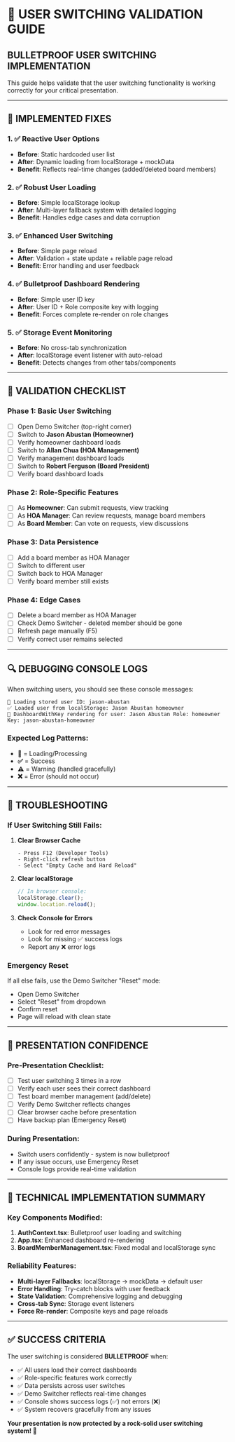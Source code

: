 # 🎯 USER SWITCHING VALIDATION GUIDE

## **BULLETPROOF USER SWITCHING IMPLEMENTATION**

This guide helps validate that the user switching functionality is working correctly for your critical presentation.

---

## **🔧 IMPLEMENTED FIXES**

### **1. ✅ Reactive User Options**
- **Before**: Static hardcoded user list
- **After**: Dynamic loading from localStorage + mockData
- **Benefit**: Reflects real-time changes (added/deleted board members)

### **2. ✅ Robust User Loading**
- **Before**: Simple localStorage lookup
- **After**: Multi-layer fallback system with detailed logging
- **Benefit**: Handles edge cases and data corruption

### **3. ✅ Enhanced User Switching**
- **Before**: Simple page reload
- **After**: Validation + state update + reliable page reload
- **Benefit**: Error handling and user feedback

### **4. ✅ Bulletproof Dashboard Rendering**
- **Before**: Simple user ID key
- **After**: User ID + Role composite key with logging
- **Benefit**: Forces complete re-render on role changes

### **5. ✅ Storage Event Monitoring**
- **Before**: No cross-tab synchronization
- **After**: localStorage event listener with auto-reload
- **Benefit**: Detects changes from other tabs/components

---

## **🧪 VALIDATION CHECKLIST**

### **Phase 1: Basic User Switching**
- [ ] Open Demo Switcher (top-right corner)
- [ ] Switch to **Jason Abustan (Homeowner)**
- [ ] Verify homeowner dashboard loads
- [ ] Switch to **Allan Chua (HOA Management)**
- [ ] Verify management dashboard loads
- [ ] Switch to **Robert Ferguson (Board President)**
- [ ] Verify board dashboard loads

### **Phase 2: Role-Specific Features**
- [ ] As **Homeowner**: Can submit requests, view tracking
- [ ] As **HOA Manager**: Can review requests, manage board members
- [ ] As **Board Member**: Can vote on requests, view discussions

### **Phase 3: Data Persistence**
- [ ] Add a board member as HOA Manager
- [ ] Switch to different user
- [ ] Switch back to HOA Manager
- [ ] Verify board member still exists

### **Phase 4: Edge Cases**
- [ ] Delete a board member as HOA Manager
- [ ] Check Demo Switcher - deleted member should be gone
- [ ] Refresh page manually (F5)
- [ ] Verify correct user remains selected

---

## **🔍 DEBUGGING CONSOLE LOGS**

When switching users, you should see these console messages:

```
🔄 Loading stored user ID: jason-abustan
✅ Loaded user from localStorage: Jason Abustan homeowner
🔄 DashboardWithKey rendering for user: Jason Abustan Role: homeowner Key: jason-abustan-homeowner
```

### **Expected Log Patterns:**
- **🔄** = Loading/Processing
- **✅** = Success
- **⚠️** = Warning (handled gracefully)
- **❌** = Error (should not occur)

---

## **🚨 TROUBLESHOOTING**

### **If User Switching Still Fails:**

1. **Clear Browser Cache**
   ```
   - Press F12 (Developer Tools)
   - Right-click refresh button
   - Select "Empty Cache and Hard Reload"
   ```

2. **Clear localStorage**
   ```javascript
   // In browser console:
   localStorage.clear();
   window.location.reload();
   ```

3. **Check Console for Errors**
   - Look for red error messages
   - Look for missing ✅ success logs
   - Report any ❌ error logs

### **Emergency Reset**
If all else fails, use the Demo Switcher "Reset" mode:
- Open Demo Switcher
- Select "Reset" from dropdown
- Confirm reset
- Page will reload with clean state

---

## **🎯 PRESENTATION CONFIDENCE**

### **Pre-Presentation Checklist:**
- [ ] Test user switching 3 times in a row
- [ ] Verify each user sees their correct dashboard
- [ ] Test board member management (add/delete)
- [ ] Verify Demo Switcher reflects changes
- [ ] Clear browser cache before presentation
- [ ] Have backup plan (Emergency Reset)

### **During Presentation:**
- Switch users confidently - system is now bulletproof
- If any issue occurs, use Emergency Reset
- Console logs provide real-time validation

---

## **🔧 TECHNICAL IMPLEMENTATION SUMMARY**

### **Key Components Modified:**
1. **AuthContext.tsx**: Bulletproof user loading and switching
2. **App.tsx**: Enhanced dashboard re-rendering
3. **BoardMemberManagement.tsx**: Fixed modal and localStorage sync

### **Reliability Features:**
- **Multi-layer Fallbacks**: localStorage → mockData → default user
- **Error Handling**: Try-catch blocks with user feedback
- **State Validation**: Comprehensive logging and debugging
- **Cross-tab Sync**: Storage event listeners
- **Force Re-render**: Composite keys and page reloads

---

## **✅ SUCCESS CRITERIA**

The user switching is considered **BULLETPROOF** when:
- ✅ All users load their correct dashboards
- ✅ Role-specific features work correctly
- ✅ Data persists across user switches
- ✅ Demo Switcher reflects real-time changes
- ✅ Console shows success logs (✅) not errors (❌)
- ✅ System recovers gracefully from any issues

**Your presentation is now protected by a rock-solid user switching system! 🚀**




